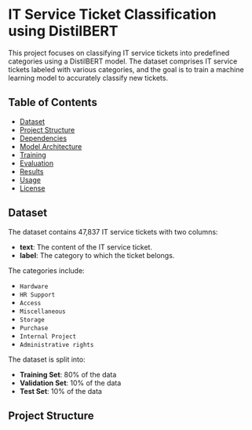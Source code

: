 # IT Service Ticket Classification using DistilBERT

This project focuses on classifying IT service tickets into predefined categories using a DistilBERT model. The dataset comprises IT service tickets labeled with various categories, and the goal is to train a machine learning model to accurately classify new tickets.

## Table of Contents
- [Dataset](#dataset)
- [Project Structure](#project-structure)
- [Dependencies](#dependencies)
- [Model Architecture](#model-architecture)
- [Training](#training)
- [Evaluation](#evaluation)
- [Results](#results)
- [Usage](#usage)
- [License](#license)

## Dataset

The dataset contains 47,837 IT service tickets with two columns:

- **text**: The content of the IT service ticket.
- **label**: The category to which the ticket belongs.

The categories include:
- `Hardware`
- `HR Support`
- `Access`
- `Miscellaneous`
- `Storage`
- `Purchase`
- `Internal Project`
- `Administrative rights`

The dataset is split into:

- **Training Set**: 80% of the data
- **Validation Set**: 10% of the data
- **Test Set**: 10% of the data

## Project Structure

